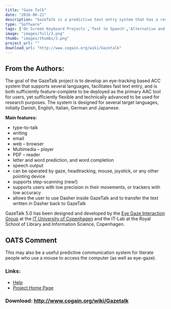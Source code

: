 ```yaml
---
title: "Gaze Talk"
date: "2016-06-21"
description: "GazeTalk is a predictive text entry system that has a restricted on-screen keyboard with ambiguous layout for severely disabled people. The main reason for using such a keyboard layout is that it enables the use of an eye tracker with a low spatial resolution (e.g., a web-camera based eye tracker)."
type: "Software"
tags: ['On Screen Keyboard Projects','Text to Speech','Alternative and Augmentative Communication','Text input Projects','Communication' ]
image: "images/full/3.png"
thumb: "images/thumbs/3.png"
project_url: ""
download_url: "http://www.cogain.org/wiki/Gazetalk"
---
```

From the Authors:
-----------------

The goal of the GazeTalk project is to develop an eye-tracking based ACC system that supports several languages, facilitates fast text entry, and is both sufficiently feature-complete to be deployed as the primary AAC tool for users, yet sufficiently flexible and technically advanced to be used for research purposes. The system is designed for several target languages, initially Danish, English, Italian, German and Japanese.

**Main features:**

- type-to-talk
- writing
- email
- web – browser
- Multimedia – player
- PDF – reader
- letter and word prediction, and word completion
- speech output
- can be operated by gaze, headtracking, mouse, joystick, or any other pointing device
- supports step-scanning (new!)
- supports users with low precision in their movements, or trackers with low accuracy
- allows the user to use Dasher inside GazeTalk and to transfer the text written in Dasher back to GazeTalk

 GazeTalk 5.0 has been designed and developed by the <a href="">Eye Gaze Interaction Group</a> at the <a href="">IT University of Copenhagen</a> and the IT-Lab at the Royal School of Library and Information Science, Copenhagen.

  
OATS Comment
------------

This may also be a useful predictive communication system for literate people who use a mouse to access the computer (as well as eye-gaze).

### Links:
- <a href="http://www.cogain.org/results/applications/results/applications/gazetalk/Short_manual_for_GazeTalk_5_2%20_2.pdf">Help</a>
- <a href="http://www.gazegroup.org/research/15">Project Home Page</a>

### Download: http://www.cogain.org/wiki/Gazetalk 
